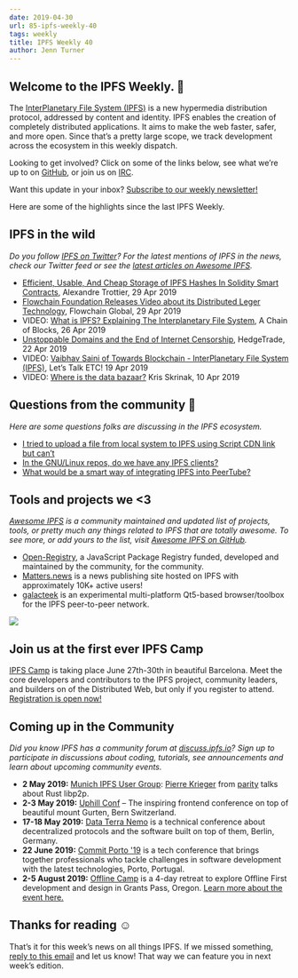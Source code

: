 ```yaml
---
date: 2019-04-30
url: 85-ipfs-weekly-40
tags: weekly
title: IPFS Weekly 40
author: Jenn Turner
---
```


## Welcome to the IPFS Weekly. 👋

The [InterPlanetary File System (IPFS)](https://ipfs.io/) is a new hypermedia distribution protocol, addressed by content and identity. IPFS enables the creation of completely distributed applications. It aims to make the web faster, safer, and more open. Since that’s a pretty large scope, we track development across the ecosystem in this weekly dispatch.

Looking to get involved? Click on some of the links below, see what we’re up to on [GitHub](https://github.com/ipfs), or join us on [IRC](https://riot.im/app/#/room/#ipfs:matrix.org).

Want this update in your inbox? [Subscribe to our weekly newsletter!](https://tinyletter.com/ipfsnewsletter)

Here are some of the highlights since the last IPFS Weekly.


## IPFS in the wild
*Do you follow [IPFS on Twitter](https://twitter.com/IPFSbot)? For the latest mentions of IPFS in the news, check our Twitter feed or see the [latest articles on Awesome IPFS](https://awesome.ipfs.io/categories/articles/).* 

+ [Efficient, Usable, And Cheap Storage of IPFS Hashes In Solidity Smart Contracts](https://medium.com/@rtradetech/efficient-usable-and-cheap-storage-of-ipfs-hashes-in-solidity-smart-contracts-795d1b52ace0), Alexandre Trottier, 29 Apr 2019
+ [Flowchain Foundation Releases Video about its Distributed Leger Technology](https://medium.com/flowchain/flowchain-foundation-releases-video-about-its-distributed-leger-technology-44f0a600ed20), Flowchain Global, 29 Apr 2019
+ VIDEO: [What is IPFS? Explaining The Interplanetary File System](https://www.youtube.com/watch?time_continue=58&v=jWqLjwqS3ok), A Chain of Blocks, 26 Apr 2019
+ [Unstoppable Domains and the End of Internet Censorship](https://medium.com/hedgetradehq/unstoppable-domains-and-the-end-of-internet-censorship-241feff0b253), HedgeTrade, 22 Apr 2019
+ VIDEO: [Vaibhav Saini of Towards Blockchain - InterPlanetary File System (IPFS)](https://www.youtube.com/watch?time_continue=3&v=MvGJhlvrQlA), Let’s Talk ETC! 19 Apr 2019
+ VIDEO: [Where is the data bazaar?](https://www.youtube.com/watch?time_continue=1745&v=GcPU1Os2-Q8) Kris Skrinak, 10 Apr 2019


## Questions from the community 🤔
*Here are some questions folks are discussing in the IPFS ecosystem.*

+ [I tried to upload a file from local system to IPFS using Script CDN link but can’t](https://discuss.ipfs.io/t/how-to-upload-a-file-from-local-storage-to-ipfs-by-using-cdn-link/5313)
+ [In the GNU/Linux repos, do we have any IPFS clients?](https://www.reddit.com/r/ipfs/comments/bj0vn4/in_the_gnulinux_repos_do_we_have_any_ipfs_clients/)
+ [What would be a smart way of integrating IPFS into PeerTube?](https://www.reddit.com/r/ipfs/comments/bfar8o/what_would_be_a_smart_way_of_integrating_ipfs/)

## Tools and projects we <3
*[Awesome IPFS](https://awesome.ipfs.io/) is a community maintained and updated list of projects, tools, or pretty much any things related to IPFS that are totally awesome. To see more, or add yours to the list, visit [Awesome IPFS on GitHub](https://github.com/ipfs/awesome-ipfs).* 

+ [Open-Registry](https://open-registry.dev/), a JavaScript Package Registry funded, developed and maintained by the community, for the community.
+ [Matters.news](https://matters.news/faq) is a news publishing site hosted on IPFS with approximately 10K+ active users!
+ [galacteek](https://github.com/eversum/galacteek) is an experimental multi-platform Qt5-based browser/toolbox for the IPFS peer-to-peer network.

![](https://ipfs.io/ipfs/Qmd11gtyigpCjo4MfzXuj9MKuMF3Dj1EZEvbNRZeQE1jd4)

## Join us at the first ever IPFS Camp

[IPFS Camp](https://blog.ipfs.io/72-ann-ipfs-camp/) is taking place June 27th-30th in beautiful Barcelona. Meet the core developers and contributors to the IPFS project, community leaders, and builders on of the Distributed Web, but only if you register to attend. [Registration is open now!](https://camp.ipfs.io/)
 
 
## Coming up in the Community
*Did you know IPFS has a community forum at [discuss.ipfs.io](https://discuss.ipfs.io/)? Sign up to participate in discussions about coding, tutorials, see announcements and learn about upcoming community events.*


+ **2 May 2019:** [Munich IPFS User Group](https://www.meetup.com/de-DE/Munich-IPFS-User-Group/events/259762490/): [Pierre Krieger](https://twitter.com/tomaka17) from [parity](https://www.parity.io/) talks about Rust libp2p.
+ **2-3 May 2019:** [Uphill Conf](https://uphillconf.com/) – The inspiring frontend conference on top of beautiful mount Gurten, Bern Switzerland.
+ **17-18 May 2019:** [Data Terra Nemo](https://dtn.is/) is a technical conference about decentralized protocols and the software built on top of them, Berlin, Germany.
+ **22 June 2019:** [Commit Porto '19](https://commitporto.com/) is a tech conference that brings together professionals who tackle challenges in software development with the latest technologies, Porto, Portugal.
+ **2-5 August 2019:** [Offline Camp](http://offlinefirst.org/camp/) is a 4-day retreat to explore Offline First development and design in Grants Pass, Oregon. [Learn more about the event here.](https://medium.com/offline-camp/announcing-offline-camp-v5-eb9111fdcc94)

## Thanks for reading ☺️

That’s it for this week’s news on all things IPFS. If we missed something, [reply to this email](mailto:newsletter@ipfs.io) and let us know! That way we can feature you in next week’s edition. 
